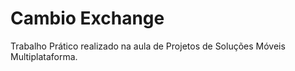 # Cambio Exchange

Trabalho Prático realizado na aula de Projetos de Soluções Móveis Multiplataforma.

